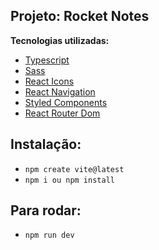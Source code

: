 ## Projeto: Rocket Notes

**Tecnologias utilizadas:**

- [Typescript]()
- [Sass]()
- [React Icons]()
- [React Navigation]()
- [Styled Components]()
- [React Router Dom]()

## Instalação:

- `npm create vite@latest`
- `npm i ou npm install`

## Para rodar:

- `npm run dev`
